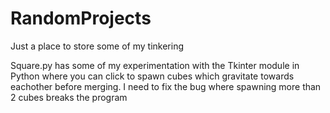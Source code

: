 # RandomProjects
Just a place to store some of my tinkering

Square.py has some of my experimentation with the Tkinter module in Python where you can click to spawn cubes which gravitate towards eachother before merging. I need to fix the bug where spawning more than 2 cubes breaks the program
